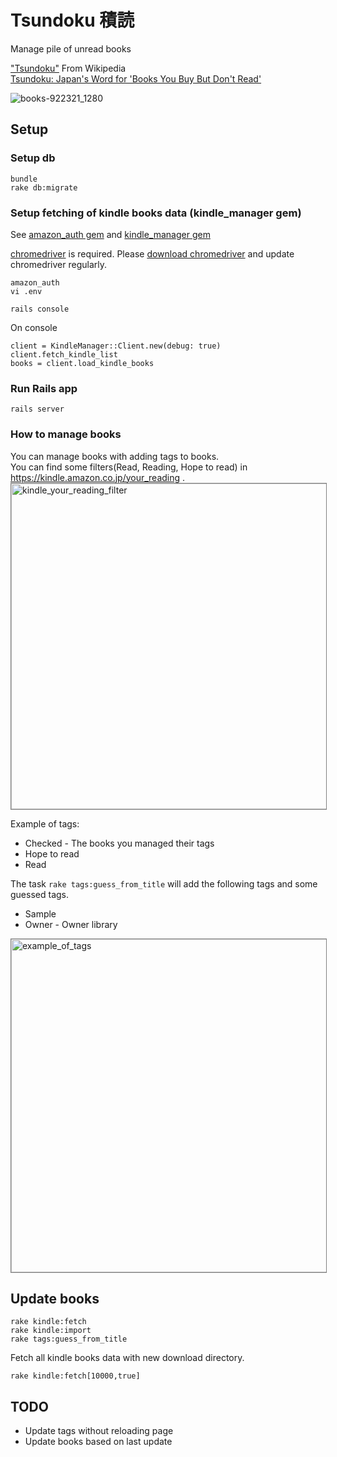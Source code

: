 # Tsundoku 積読

Manage pile of unread books  

["Tsundoku"](https://en.wikipedia.org/wiki/Tsundoku) From Wikipedia  
[Tsundoku: Japan's Word for 'Books You Buy But Don't Read'](https://www.tofugu.com/japanese/tsundoku/)  

![books-922321_1280](https://cloud.githubusercontent.com/assets/275284/25094616/f7640402-23d2-11e7-96b8-24c22c435745.jpg)

## Setup

### Setup db

```
bundle
rake db:migrate
```

### Setup fetching of kindle books data (kindle_manager gem)

See [amazon_auth gem](https://github.com/kyamaguchi/amazon_auth) and [kindle_manager gem](https://github.com/kyamaguchi/kindle_manager)  

[chromedriver](https://sites.google.com/a/chromium.org/chromedriver/downloads) is required. Please [download chromedriver](http://chromedriver.storage.googleapis.com/index.html) and update chromedriver regularly.  

```
amazon_auth
vi .env

rails console
```

On console

```
client = KindleManager::Client.new(debug: true)
client.fetch_kindle_list
books = client.load_kindle_books
```

### Run Rails app

```
rails server
```

### How to manage books

You can manage books with adding tags to books.  
You can find some filters(Read, Reading, Hope to read) in https://kindle.amazon.co.jp/your_reading .  
<img width="521" alt="kindle_your_reading_filter" src="https://user-images.githubusercontent.com/275284/26866394-dd13ecf2-4b9b-11e7-99b9-1da816b3a107.png" style="max-width:100%;border: 1px gray solid;">

Example of tags:

- Checked - The books you managed their tags
- Hope to read
- Read

The task `rake tags:guess_from_title` will add the following tags and some guessed tags.

- Sample
- Owner - Owner library

<img width="533" alt="example_of_tags" src="https://user-images.githubusercontent.com/275284/26866399-e23be234-4b9b-11e7-9d45-765bcee4b0e6.png" style="max-width:100%;border: 1px gray solid;">

## Update books

```
rake kindle:fetch
rake kindle:import
rake tags:guess_from_title
```

Fetch all kindle books data with new download directory.

```
rake kindle:fetch[10000,true]
```

## TODO

- Update tags without reloading page
- Update books based on last update
